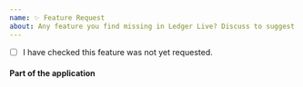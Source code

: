 ```yaml
---
name: ✨ Feature Request
about: Any feature you find missing in Ledger Live? Discuss to suggest feature requests.
---
```


- [ ] I have checked this feature was not yet requested.

<!-- DESCRIPTION: Explain precisely what is the feature about -->



#### Part of the application

<!-- what part of the application would be impacted by this feature? -->
